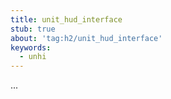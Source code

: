 ```yaml
---
title: unit_hud_interface
stub: true
about: 'tag:h2/unit_hud_interface'
keywords:
  - unhi
---
```

...

